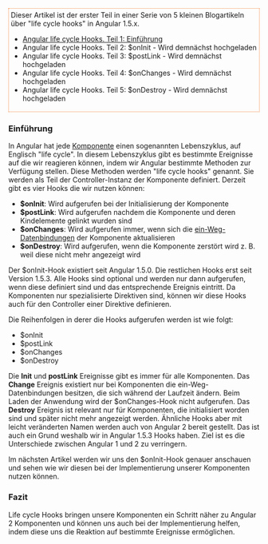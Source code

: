 <aside style="border: 1px dotted #f37726; padding: 4px; margin-bottom: 20px;">
Dieser Artikel ist der erster Teil in einer Serie von 5 kleinen Blogartikeln über "life cycle hooks" in Angular 1.5.x.

* [Angular life cycle Hooks. Teil 1: Einführung](https://jsperts.de/blog/angularjs_life_cycle_hooks_teil_1_einfuehrung)
* Angular life cycle Hooks. Teil 2: $onInit - Wird demnächst hochgeladen
* Angular life cycle Hooks. Teil 3: $postLink - Wird demnächst hochgeladen
* Angular life cycle Hooks. Teil 4: $onChanges - Wird demnächst hochgeladen
* Angular life cycle Hooks. Teil 5: $onDestroy - Wird demnächst hochgeladen
</aside>

### Einführung

In Angular hat jede [Komponente](https://jsperts.de/blog/angularjs-komponenten/) einen sogenannten Lebenszyklus, auf Englisch "life cycle".
In diesem Lebenszyklus gibt es bestimmte Ereignisse auf die wir reagieren können, indem wir Angular bestimmte Methoden zur Verfügung stellen.
Diese Methoden werden "life cycle hooks" genannt.
Sie werden als Teil der Controller-Instanz der Komponente definiert.
Derzeit gibt es vier Hooks die wir nutzen können:

* __$onInit__: Wird aufgerufen bei der Initialisierung der Komponente
* __$postLink__: Wird aufgerufen nachdem die Komponente und deren Kindelemente gelinkt wurden sind
* __$onChanges__: Wird aufgerufen immer, wenn sich die [ein-Weg-Datenbindungen](https://jsperts.de/blog/angularjs-ein-weg-datenbindung-komponenten/) der Komponente aktualisieren
* __$onDestroy__: Wird aufgerufen, wenn die Komponente zerstört wird z. B. weil diese nicht mehr angezeigt wird

Der $onInit-Hook existiert seit Angular 1.5.0. Die restlichen Hooks erst seit Version 1.5.3.
Alle Hooks sind optional und werden nur dann aufgerufen, wenn diese definiert sind und das entsprechende Ereignis eintritt.
Da Komponenten nur spezialisierte Direktiven sind, können wir diese Hooks auch für den Controller einer Direktive definieren.

Die Reihenfolgen in derer die Hooks aufgerufen werden ist wie folgt:

* $onInit
* $postLink
* $onChanges
* $onDestroy

Die __Init__ und __postLink__ Ereignisse gibt es immer für alle Komponenten.
Das __Change__ Ereignis existiert nur bei Komponenten die ein-Weg-Datenbindungen besitzen, die sich während der Laufzeit ändern.
Beim Laden der Anwendung wird der $onChanges-Hook nicht aufgerufen.
Das __Destroy__ Ereignis ist relevant nur für Komponenten, die initialisiert worden sind und später nicht mehr angezeigt werden.
Ähnliche Hooks aber mit leicht veränderten Namen werden auch von Angular 2 bereit gestellt.
Das ist auch ein Grund weshalb wir in Angular 1.5.3 Hooks haben.
Ziel ist es die Unterschiede zwischen Angular 1 und 2 zu verringern.

Im nächsten Artikel werden wir uns den $onInit-Hook genauer anschauen und sehen wie wir diesen bei der Implementierung unserer Komponenten nutzen können.

### Fazit

Life cycle Hooks bringen unsere Komponenten ein Schritt näher zu Angular 2 Komponenten und können uns auch bei der Implementierung helfen, indem diese uns die Reaktion auf bestimmte Ereignisse ermöglichen.

